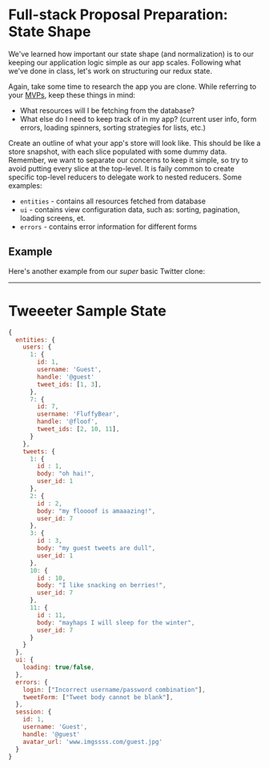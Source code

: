 # Full-stack Proposal Preparation: State Shape

We've learned how important our state shape (and normalization) is to our keeping our application logic simple as our app scales.
Following what we've done in class, let's work on structuring our redux state.

Again, take some time to research the app you are clone. While referring to your [MVPs][mvps], keep these things in mind:
- What resources will I be fetching from the database?
- What else do I need to keep track of in my app? (current user info, form errors, loading spinners, sorting strategies for lists, etc.)

[mvps]: ../../proposal/mvp-list.md

Create an outline of what your app's store will look like. This should be like a store snapshot, with each slice populated with some dummy data. Remember, we want to separate our concerns to keep it simple, so try to avoid putting every slice at the top-level. It is faily common to create specific top-level reducers to delegate work to nested reducers. Some examples:

* `entities` - contains all resources fetched from database
* `ui` - contains view configuration data, such as: sorting, pagination, loading screens, et.
* `errors` - contains error information for different forms

## Example

Here's another example from our _super_ basic Twitter clone:

---

# Tweeeter Sample State

```js
{
  entities: {
    users: {
      1: {
        id: 1,
        username: 'Guest',
        handle: '@guest'
        tweet_ids: [1, 3],
      },
      7: {
        id: 7,
        username: 'FluffyBear',
        handle: '@floof',
        tweet_ids: [2, 10, 11],
      }
    },
    tweets: {
      1: {
        id : 1,
        body: "oh hai!",
        user_id: 1
      },
      2: {
        id : 2,
        body: "my floooof is amaaazing!",
        user_id: 7
      },
      3: {
        id : 3,
        body: "my guest tweets are dull",
        user_id: 1
      },
      10: {
        id : 10,
        body: "I like snacking on berries!",
        user_id: 7
      },
      11: {
        id : 11,
        body: "mayhaps I will sleep for the winter",
        user_id: 7
      }
    }
  },
  ui: {
    loading: true/false,
  },
  errors: {
    login: ["Incorrect username/password combination"],
    tweetForm: ["Tweet body cannot be blank"],
  },
  session: {
    id: 1,
    username: 'Guest',
    handle: '@guest'
    avatar_url: 'www.imgssss.com/guest.jpg'
  }
}
```
